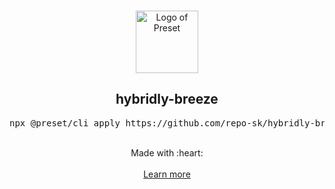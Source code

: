 <p align="center">
  <br />
  <a href="https://preset.dev">
    <img width="100" src="https://raw.githubusercontent.com/preset/preset/main/.github/assets/logo.svg" alt="Logo of Preset">
  </a>
  <br />
</p>

<h2 align="center">hybridly-breeze</h2>
<pre><div align="center">npx @preset/cli apply https://github.com/repo-sk/hybridly-breeze.git</div></pre>

<br />

<div align="center">
  Made with :heart:
  <br />
  <br />
  <a href="https://preset.dev">Learn more</a>
</div>
